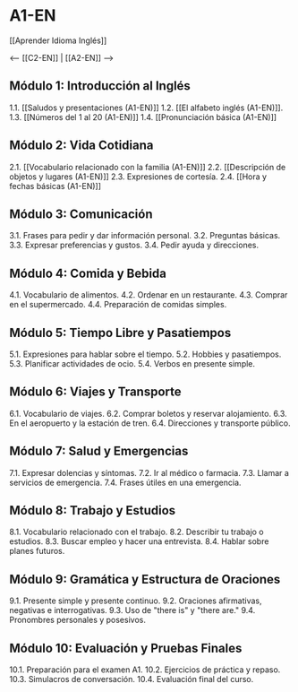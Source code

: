 # A1-EN

[[Aprender Idioma Inglés]]

<-- [[C2-EN]] | [[A2-EN]] -->

## Módulo 1: Introducción al Inglés

1.1. [[Saludos y presentaciones (A1-EN)]]
1.2. [[El alfabeto inglés (A1-EN)]].
1.3. [[Números del 1 al 20  (A1-EN)]]
1.4. [[Pronunciación básica (A1-EN)]]

## Módulo 2: Vida Cotidiana

2.1. [[Vocabulario relacionado con la familia (A1-EN)]]
2.2. [[Descripción de objetos y lugares (A1-EN)]]
2.3. Expresiones de cortesía.
2.4. [[Hora y fechas básicas (A1-EN)]]

## Módulo 3: Comunicación

3.1. Frases para pedir y dar información personal.
3.2. Preguntas básicas.
3.3. Expresar preferencias y gustos.
3.4. Pedir ayuda y direcciones.

## Módulo 4: Comida y Bebida

4.1. Vocabulario de alimentos.
4.2. Ordenar en un restaurante.
4.3. Comprar en el supermercado.
4.4. Preparación de comidas simples.

## Módulo 5: Tiempo Libre y Pasatiempos

5.1. Expresiones para hablar sobre el tiempo.
5.2. Hobbies y pasatiempos.
5.3. Planificar actividades de ocio.
5.4. Verbos en presente simple.

## Módulo 6: Viajes y Transporte

6.1. Vocabulario de viajes.
6.2. Comprar boletos y reservar alojamiento.
6.3. En el aeropuerto y la estación de tren.
6.4. Direcciones y transporte público.

## Módulo 7: Salud y Emergencias

7.1. Expresar dolencias y síntomas.
7.2. Ir al médico o farmacia.
7.3. Llamar a servicios de emergencia.
7.4. Frases útiles en una emergencia.

## Módulo 8: Trabajo y Estudios

8.1. Vocabulario relacionado con el trabajo.
8.2. Describir tu trabajo o estudios.
8.3. Buscar empleo y hacer una entrevista.
8.4. Hablar sobre planes futuros.

## Módulo 9: Gramática y Estructura de Oraciones

9.1. Presente simple y presente continuo.
9.2. Oraciones afirmativas, negativas e interrogativas.
9.3. Uso de "there is" y "there are."
9.4. Pronombres personales y posesivos.

## Módulo 10: Evaluación y Pruebas Finales

10.1. Preparación para el examen A1.
10.2. Ejercicios de práctica y repaso.
10.3. Simulacros de conversación.
10.4. Evaluación final del curso.

